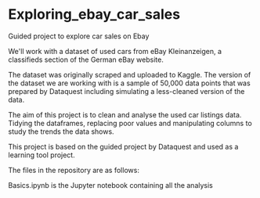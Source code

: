 # Exploring_ebay_car_sales

Guided project to explore car sales on Ebay

We'll work with a dataset of used cars from eBay Kleinanzeigen, a classifieds section of the German eBay website.

The dataset was originally scraped and uploaded to Kaggle. The version of the dataset we are working with is a sample of 50,000 data points that was prepared by Dataquest including simulating a less-cleaned version of the data.

The aim of this project is to clean and analyse the used car listings data. Tidying the dataframes, replacing poor values and manipulating columns to study the trends the data shows.

This project is based on the guided project by Dataquest and used as a learning tool project.

The files in the repository are as follows:

Basics.ipynb is the Jupyter notebook containing all the analysis

